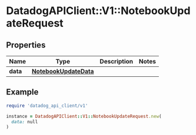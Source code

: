 # DatadogAPIClient::V1::NotebookUpdateRequest

## Properties

| Name     | Type                                            | Description | Notes |
| -------- | ----------------------------------------------- | ----------- | ----- |
| **data** | [**NotebookUpdateData**](NotebookUpdateData.md) |             |       |

## Example

```ruby
require 'datadog_api_client/v1'

instance = DatadogAPIClient::V1::NotebookUpdateRequest.new(
  data: null
)
```
